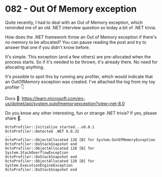 # 082 - Out Of Memory exception #

Quite recently, I had to deal with an Out of Memory exception, which reminded me of an old .NET interview question so today a bit of .NET trivia.

How does the .NET framework throw an Out of Memory exception if there's no memory to be allocated? You can pause reading the post and try to answer that one if you didn't know before.

It's simple. This exception (and a few others) are pre-allocated when the process starts. So if it's needed to be thrown, it's already there. No need for allocating anything.

It's possible to spot this by running any profiler, which would indicate that an OutOfMemory exception was created. I've attached the log from my toy profiler 👇

Docs 📑: https://learn.microsoft.com/en-us/dotnet/api/system.outofmemoryexception?view=net-8.0

Do you know any other interesting, fun or strange .NET trivia? If yes, please share 🙏.


```
OctoProfiler::Initialize started...v0.0.1
OctoProfiler::Detected .NET 6.0.32
...
OctoProfiler::ObjectAllocated 128 [B] for System.OutOfMemoryException
OctoProfiler::DoStackSnapshot end
OctoProfiler::ObjectAllocated 128 [B] for System.StackOverflowException
OctoProfiler::DoStackSnapshot end
OctoProfiler::ObjectAllocated 128 [B] for System.ExecutionEngineException
OctoProfiler::DoStackSnapshot end
```